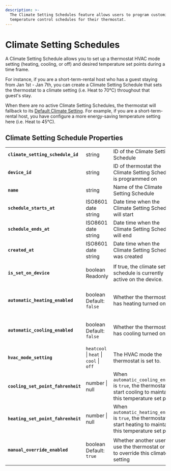```yaml
---
description: >-
  The Climate Setting Schedules feature allows users to program customized
  temperature control schedules for their thermostat.
---
```


# Climate Setting Schedules

A Climate Setting Schedule allows you to set up a thermostat HVAC mode setting (heating, cooling, or off) and desired temperature set points during a time frame.

For instance, if you are a short-term-rental host who has a guest staying from Jan 1st - Jan 7th, you can create a Climate Setting Schedule that sets the thermostat to a climate setting (i.e. Heat to 70°C) throughout that guest's stay.

When there are no active Climate Setting Schedules, the thermostat will fallback to its [Default Climate Setting](lock-a-lock.md). For example, if you are a short-term-rental host, you have configure a more energy-saving temperature setting here (i.e. Heat to 45°C).



## Climate Setting Schedule Properties

|                                    |                                               |                                                                                                                       |
| ---------------------------------- | --------------------------------------------- | --------------------------------------------------------------------------------------------------------------------- |
| **`climate_setting_schedule_id`**  | string                                        | ID of the Climate Setting Schedule                                                                                    |
| **`device_id`**                    | string                                        | ID of thermostat the Climate Setting Schedule is programmed on                                                        |
| **`name`**                         | string                                        | Name of the Climate Setting Schedule                                                                                  |
| **`schedule_starts_at`**           | ISO8601 date string                           | Date time when the Climate Setting Schedule will start                                                                |
| **`schedule_ends_at`**             | ISO8601 date string                           | Date time when the Climate Setting Schedule will end                                                                  |
| **`created_at`**                   | ISO8601 date string                           | Date time when the Climate Setting Schedule was created                                                               |
| **`is_set_on_device`**             | <p>boolean<br>Readonly</p>                    | If true, the climate setting schedule is currently active on the device.                                              |
| **`automatic_heating_enabled`**    | <p>boolean<br>Default: <code>false</code></p> | Whether the thermostat has heating turned on                                                                          |
| **`automatic_cooling_enabled`**    | <p>boolean<br>Default: <code>false</code></p> | Whether the thermostat has cooling turned on                                                                          |
| **`hvac_mode_setting`**            | `heatcool` \| `heat` \| `cool` \| `off`       | The HVAC mode the thermostat is set to.                                                                               |
| **`cooling_set_point_fahrenheit`** | number \| null                                | When `automatic_cooling_enabled` is `true`, the thermostat will start cooling to maintain this temperature set point. |
| **`heating_set_point_fahrenheit`** | number \| null                                | When `automatic_heating_enabled` is `true`, the thermostat will start heating to maintain this temperature set point. |
| **`manual_override_enabled`**      | <p>boolean<br>Default: <code>true</code></p>  | Whether another user can use the thermostat or API to override this climate setting                                   |



